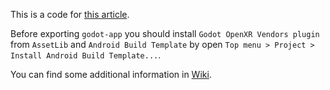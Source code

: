 This is a code for [this article](https://habr.com/ru/articles/831228/).<br>

Before exporting `godot-app` you should install `Godot OpenXR Vendors plugin` from `AssetLib` and `Android Build Template` by open `Top menu > Project > Install Android Build Template...`.<br>

You can find some additional information in [Wiki](https://github.com/little-brother/custom-bluetooth-controller-demo/wiki). 


